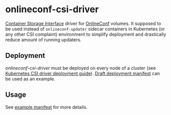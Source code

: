 # onlineconf-csi-driver

[Container Storage Interface](https://github.com/container-storage-interface/spec/blob/master/spec.md) driver for [OnlineConf](https://github.com/onlineconf/onlineconf) volumes.
It supposed to be used instead of `onlineconf-updater` sidecar containers in Kubernetes (or any other CSI complaint) environment to simplify deployment and drastically reduce amount of running updaters.

## Deployment

*onlineconf-csi-driver* must be deployed on every node of a cluster (see [Kubernetes CSI driver deployment guide](https://kubernetes-csi.github.io/docs/deploying.html)).
[Draft deployment manifest](./deploy.yaml) can be used as an example.

## Usage

See [example manifest](./example.yaml) for more details.
